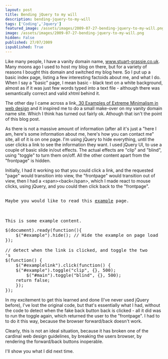 ```yaml
---
layout: post
title: Bending jQuery to my will
description: bending-jquery-to-my-will
tags: ['Coding','Jquery']
featured_image: /assets/images/2009-07-27-bending-jquery-to-my-will.png
image: /assets/images/2009-07-27-bending-jquery-to-my-will.png
hidden: False
published: 27/07/2009
ispublished: True
---
```

Like many people, I have a vanity domain name, www.stuart-grassie.co.uk. Many moons ago I used to host my blog on there, but for a variety of reasons I bought this domain and switched my blog here. So I put up a basic index page, listing a few interesting factoids about me, and what I do. When I say a "basic" page, I mean basic - black text on a white background, almost as if it was just few words typed into a text file - although there was semantically correct and valid xhtml behind it.

The other day I came across a link,<a title="30 Examples of Extreme Minimalism in web design" href="http://singlefunction.com/30-examples-of-extreme-minimalism-in-web-design/" target="_blank"> 30 Examples of Extreme Minimalism in web design</a> and it inspired me to do a small make-over on my vanity domain name site. Which I think has turned out fairly ok. Athough that isn't the point of this blog post.

As there is not a massive amount of information (after all it's just a "here I am, here's some information about me, here's how you can contact me" site, all of it is on one page. I'm using jQuery to hide everything, until the user clicks a link to see the information they want. I used jQuery UI, to use a couple of basic slide in/out effects. The actual effects are "clip" and "blind", using "toggle" to turn them on/off. All the other content apart from the "frontpage" is hidden.

Initially, I had it working so that you could click a link, and the requested "page" would transition into view, the "frontpage" would transition out of view, then I had a &lt;span&gt;&lt;back&lt;/span&gt;, which I made react to mouse clicks, using jQuery, and you could then click back to the "frontpage".
<pre lang="html">
<div id="main">
Maybe you would like to read this <a id="examplelink" href="#example">example</a> page.</div>
<div id="example">

This is some example content.</div></pre>
<pre lang="javascript">$(document).ready(function(){
    $("#example").hide(); // Hide the example on page load
});

// detect when the link is clicked, and toggle the two<div>'s
$(function() {
    $("#examplelink").click(function() {
	$("#example").toggle("clip", {}, 500);
        $("#main").toggle("blind", {}, 500);
	return false;
    });
});</pre>
In my excitement to get this learned and done (I've never used jQuery before), I've lost the original code, but that's essentially what I had, without the code to detect when the fake back button <span>back</span> is clicked - all it did was to run the toggle again, which returned the user to the "frontpage". I had to to do it this way, because the browser forward/back doesn't work.

Clearly, this is not an ideal situation, because it has broken one of the cardinal web design guidelines, by breaking the users browser, by rendering the forward/back buttons inoperable.

I'll show you what I did next time.
